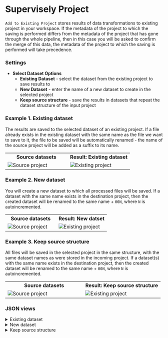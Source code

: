 
# Supervisely Project
`Add to Existing Project` stores results of data transformations to existing project in your workspace. If the metadata of the project to which the saving is performed differs from the metadata of the project that has gone through the whole pipeline, then in this case you will be asked to confirm the merge of this data, the metadata of the project to which the saving is performed will take precedence.

### Settings

- **Select Dataset Options**
  - **Existing Dataset** - select the dataset from the existing project to save results to
  - **New Dataset** - enter the name of a new dataset to create in the selected project
  - **Keep source structure** - save the results in datasets that repeat the dataset structure of the input project

### Example 1. Existing dataset

The results are saved to the selected dataset of an existing project. If a file already exists in the existing dataset with the same name as the file we want to save to it, the file to be saved will be automatically renamed - the name of the source project will be added as a suffix to its name.

<table>
<tr>
<td style="text-align:center; width:50%"><strong>Source datasets</strong></td>
<td style="text-align:center; width:50%"><strong>Result: Existing dataset</strong></td>
</tr>
<tr>
<td> <img src="https://github.com/supervisely-ecosystem/data-nodes/assets/57998637/15288079-77eb-4157-8242-9eee6f87b623" alt="Source project"/> </td>
<td> <img src="https://github.com/supervisely-ecosystem/data-nodes/assets/57998637/19dead3a-2294-459e-995a-da03cc7532b7" alt="Existing project"/> </td>
</tr>
</table>

### Example 2. New dataset

You will create a new dataset to which all processed files will be saved. If a dataset with the same name exists in the destination project, then the created dataset will be renamed to the same name + `00N`, where `N` is autoincremented.

<table>
<tr>
<td style="text-align:center; width:50%"><strong>Source datasets</strong></td>
<td style="text-align:center; width:50%"><strong>Result: New datset</strong></td>
</tr>
<tr>
<td> <img src="https://github.com/supervisely-ecosystem/data-nodes/assets/57998637/15288079-77eb-4157-8242-9eee6f87b623" alt="Source project"/> </td>
<td> <img src="https://github.com/supervisely-ecosystem/data-nodes/assets/57998637/e4475360-f444-4c0c-835b-34ed58ea6806" alt="Existing project"/> </td>
</tr>
</table>

### Example 3. Keep source structure

All files will be saved in the selected project in the same structure, with the same dataset names as were stored in the incoming project. If a dataset(s) with the same name exists in the destination project, then the created dataset will be renamed to the same name + `00N`, where `N` is autoincremented.

<table>
<tr>
<td style="text-align:center; width:50%"><strong>Source datasets</strong></td>
<td style="text-align:center; width:50%"><strong>Result: Keep source structure</strong></td>
</tr>
<tr>
<td> <img src="https://github.com/supervisely-ecosystem/data-nodes/assets/57998637/15288079-77eb-4157-8242-9eee6f87b623" alt="Source project"/> </td>
<td> <img src="https://github.com/supervisely-ecosystem/data-nodes/assets/57998637/bce65308-7ca9-4a10-9bb0-0e0f4ca356f8" alt="Existing project"/> </td>
</tr>
</table>

### JSON views

<details>
  <summary>Existing dataset</summary>
  <pre>
    {
        "action": "add_to_existing_project",
        "src": ["$images_project_1 "],
        "dst": "32786",
        "settings": {
            "dataset_option": "existing",
            "dataset_id": 79016,
            "merge_different_meta": true
        }
    }
  </pre>
</details>

<details>
  <summary>New dataset</summary>
  <pre>
    {
        "action": "add_to_existing_project",
        "src": ["$images_project_1"],
        "dst": "dst_project_name",
        "settings": {
            "dataset_option": "new",
            "dataset_name": "new_dataset",
            "merge_different_meta": true
        }
    }
  </pre>
</details>

<details>
  <summary>Keep source structure</summary>
  <pre>
    {
        "action": "add_to_existing_project",
        "src": ["$images_project_1"],
        "dst": "32787",
        "settings": {
            "dataset_option": "keep",
            "merge_different_meta": true
        }
    }
  </pre>
</details>

